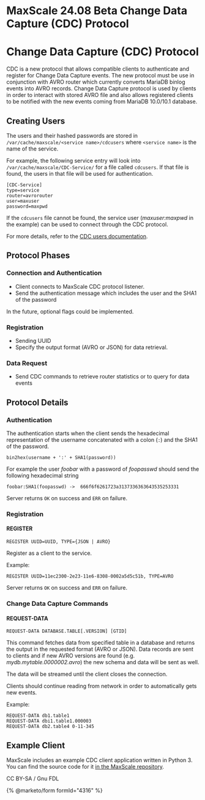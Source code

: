 
# MaxScale 24.08 Beta Change Data Capture (CDC) Protocol

# Change Data Capture (CDC) Protocol


CDC is a new protocol that allows compatible clients to authenticate and
register for Change Data Capture events. The new protocol must be use in
conjunction with AVRO router which currently converts MariaDB binlog events into
AVRO records. Change Data Capture protocol is used by clients in order to
interact with stored AVRO file and also allows registered clients to be notified
with the new events coming from MariaDB 10.0/10.1 database.


## Creating Users


The users and their hashed passwords are stored in `/var/cache/maxscale/<service name>/cdcusers` where `<service name>` is the name of the service.


For example, the following service entry will look into `/var/cache/maxscale/CDC-Service/` for a file called `cdcusers`. If that file is found, the users in that file will be used for authentication.



```
[CDC-Service]
type=service
router=avrorouter
user=maxuser
password=maxpwd
```



If the `cdcusers` file cannot be found, the service user (*maxuser:maxpwd* in the example) can be used to connect through the CDC protocol.


For more details, refer to the [CDC users documentation](mariadb-maxscale-2408-maxscale-2408-beta-change-data-capture-cdc-users.md).


## Protocol Phases


### Connection and Authentication


* Client connects to MaxScale CDC protocol listener.
* Send the authentication message which includes the user and the SHA1 of the password


In the future, optional flags could be implemented.


### Registration


* Sending UUID
* Specify the output format (AVRO or JSON) for data retrieval.


### Data Request


* Send CDC commands to retrieve router statistics or to query for data events


## Protocol Details


### Authentication


The authentication starts when the client sends the hexadecimal representation
of the username concatenated with a colon (`:`) and the SHA1 of the password.


`bin2hex(username + ':' + SHA1(password))`


For example the user *foobar* with a password of *foopasswd* should send the
following hexadecimal string



```
foobar:SHA1(foopasswd) ->  666f6f6261723a3137336363643535253331
```



Server returns `OK` on success and `ERR` on failure.


### Registration


#### REGISTER


`REGISTER UUID=UUID, TYPE={JSON | AVRO}`


Register as a client to the service.


Example:



```
REGISTER UUID=11ec2300-2e23-11e6-8308-0002a5d5c51b, TYPE=AVRO
```



Server returns `OK` on success and `ERR` on failure.


### Change Data Capture Commands


#### REQUEST-DATA


`REQUEST-DATA DATABASE.TABLE[.VERSION] [GTID]`


This command fetches data from specified table in a database and returns the
output in the requested format (AVRO or JSON). Data records are sent to clients
and if new AVRO versions are found (e.g. *mydb.mytable.0000002.avro*) the new
schema and data will be sent as well.


The data will be streamed until the client closes the connection.


Clients should continue reading from network in order to automatically gets new events.


Example:



```
REQUEST-DATA db1.table1
REQUEST-DATA dbi1.table1.000003
REQUEST-DATA db2.table4 0-11-345
```



## Example Client


MaxScale includes an example CDC client application written in Python 3. You can
find the source code for it [in the MaxScale repository](https://github.com/mariadb-corporation/MaxScale/tree/2.0/server/modules/protocol/examples/cdc.py).


CC BY-SA / Gnu FDL


{% @marketo/form formId="4316" %}
